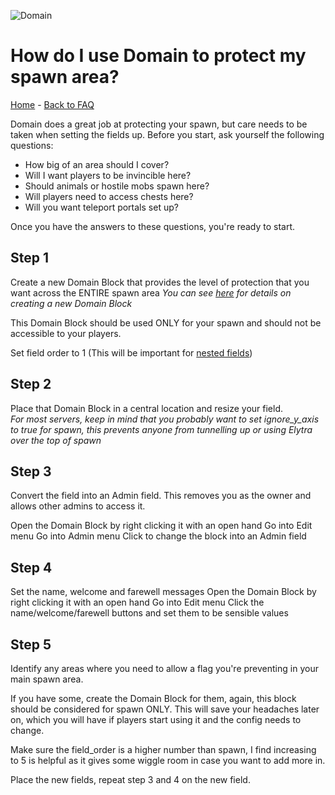 ![Domain](https://torpkev.github.io/domain_docs/images/domain_alt_small.png)

# How do I use Domain to protect my spawn area?

[Home](https://torpkev.github.io/domain_docs) - [Back to FAQ](https://torpkev.github.io/domain_docs/faq)

Domain does a great job at protecting your spawn, but care needs to be taken when setting the fields up.  Before you start, ask yourself the following questions:

- How big of an area should I cover?
- Will I want players to be invincible here?
- Should animals or hostile mobs spawn here?
- Will players need to access chests here?
- Will you want teleport portals set up?

Once you have the answers to these questions, you're ready to start.

## Step 1

Create a new Domain Block that provides the level of protection that you want across the ENTIRE spawn area
*You can see [here](https://torpkev.github.io/domain_docs/createnew) for details on creating a new Domain Block*

This Domain Block should be used ONLY for your spawn and should not be accessible to your players.

Set field order to 1 (This will be important for [nested fields](https://torpkev.github.io/domain_docs/faq/nestedfields))

## Step 2

Place that Domain Block in a central location and resize your field.  
*For most servers, keep in mind that you probably want to set ignore_y_axis to true for spawn, this prevents anyone from tunnelling up or using Elytra over the top of spawn*

## Step 3

Convert the field into an Admin field.  This removes you as the owner and allows other admins to access it.

Open the Domain Block by right clicking it with an open hand
Go into Edit menu
Go into Admin menu
Click to change the block into an Admin field

## Step 4

Set the name, welcome and farewell messages
Open the Domain Block by right clicking it with an open hand
Go into Edit menu
Click the name/welcome/farewell buttons and set them to be sensible values

## Step 5

Identify any areas where you need to allow a flag you're preventing in your main spawn area.

If you have some, create the Domain Block for them, again, this block should be considered for spawn ONLY.  This will save your headaches later on, which you will have if players start using it and the config needs to change.

Make sure the field_order is a higher number than spawn, I find increasing to 5 is helpful as it gives some wiggle room in case you want to add more in.

Place the new fields, repeat step 3 and 4 on the new field.  
